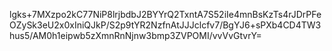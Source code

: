 lgks+7MXzpo2kC77NiP8lrjbdbJ2BYYrQ2TxntA7S52iIe4mnBsKzTs4rJDrPFeOZySk3eU2x0xIniQJkP/S2p9tYR2NzfnAtJJJclcfv7/BgYJ6+sPXb4CD4TW3hus5/AM0h1eipwb5zXmnRnNjnw3bmp3ZVPOMI/vvVvGtvrY=

